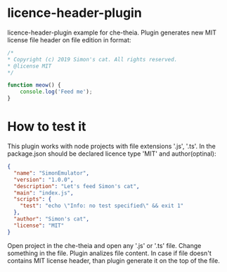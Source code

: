 # licence-header-plugin
licence-header-plugin example for che-theia. Plugin generates new MIT license file header on file edition in format:

```js
/*
* Copyright (c) 2019 Simon's cat. All rights reserved.
* @license MIT
*/

function meow() {
    console.log('Feed me');
}
```

# How to test it
This plugin works with node projects with file extensions '.js', '.ts'. In the package.json should be declared licence type 'MIT' and author(optinal):
```json
{
  "name": "SimonEmulator",
  "version": "1.0.0",
  "description": "Let's feed Simon's cat",
  "main": "index.js",
  "scripts": {
    "test": "echo \"Info: no test specified\" && exit 1"
  },
  "author": "Simon's cat",
  "license": "MIT"
}
```

Open project in the che-theia and open any '.js' or '.ts' file. Change something in the file. Plugin analizes file content.
In case if file doesn't contains MIT license header, than plugin generate it on the top of the file.
